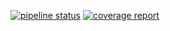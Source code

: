 [![pipeline status](https://gitlab.com/ianrobrien/computing-fundamentals-cpp/badges/master/pipeline.svg)](https://gitlab.com/ianrobrien/computing-fundamentals-cpp/commits/master)
[![coverage report](https://gitlab.com/ianrobrien/computing-fundamentals-cpp/badges/master/coverage.svg)](https://gitlab.com/ianrobrien/computing-fundamentals-cpp/commits/master)